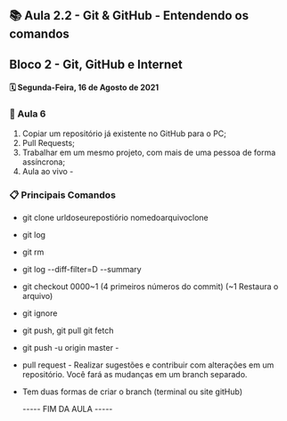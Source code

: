 ## 📚 Aula 2.2 - Git & GitHub - Entendendo os comandos 
## Bloco 2 - Git, GitHub e Internet
#### 🗓️ Segunda-Feira, 16 de Agosto de 2021 

### 📖 Aula 6 

1. Copiar um repositório já existente no GitHub para o PC;
2. Pull Requests;
3. Trabalhar em um mesmo projeto, com mais de uma pessoa de forma assíncrona;
4. Aula ao vivo - 


### 📋 Principais Comandos

+ git clone urldoseurepostiório nomedoarquivoclone
+ git log 
+ git rm <arquivo> 
+ git log --diff-filter=D --summary 
+ git checkout 0000~1 (4 primeiros números do commit) (~1 Restaura o arquivo) 
+ git ignore 
+ git push, git pull git fetch
+ git push -u origin master -
+ pull request - Realizar sugestões e contribuir com alterações em um repositório. Você fará as mudanças em um branch separado. 
+ Tem duas formas de criar o branch (terminal ou site gitHub)
  
  ----- FIM DA AULA -----
